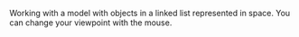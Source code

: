 Working with a model with objects in a linked list represented in space. You can change your viewpoint with the mouse.
